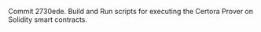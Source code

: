 Commit 2730ede.                    Build and Run scripts for executing the Certora Prover on Solidity smart contracts.